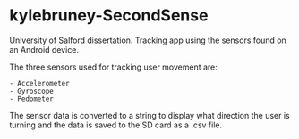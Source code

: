 # kylebruney-SecondSense
University of Salford dissertation.
Tracking app using the sensors found on an Android device.

The three sensors used for tracking user movement are:

    - Accelerometer
    - Gyroscope
    - Pedometer
    
The sensor data is converted to a string to display what direction the user is turning and the data is saved to the SD card as a .csv file.
